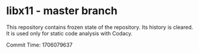 # libx11 - master branch

This repository contains frozen state of the repository.
Its history is cleared. It is used only for static code
analysis with Codacy.

Commit Time: 1706079637